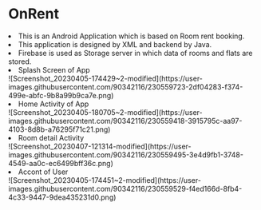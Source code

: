 # OnRent
<li> This is an Android Application which is based on Room rent booking. </li>
<li> This application is designed by XML and backend by Java. </li>
<li> Firebase is used as Storage server in which data of rooms and flats are stored. </li>

<li> Splash Screen of App </li>
![Screenshot_20230405-174429~2-modified](https://user-images.githubusercontent.com/90342116/230559723-2df04283-f374-499e-abfc-9b8a99b9ca7e.png)

<li> Home Activity of App </li>
![Screenshot_20230405-180705~2-modified](https://user-images.githubusercontent.com/90342116/230559418-3915795c-aa97-4103-8d8b-a76295f71c21.png)

<li> Room detail Activity </li>
![Screenshot_20230407-121314-modified](https://user-images.githubusercontent.com/90342116/230559495-3e4d9fb1-3748-4549-aa0c-ec6499bff36c.png)

<li> Accont of User </li>
![Screenshot_20230405-174451~2-modified](https://user-images.githubusercontent.com/90342116/230559529-f4ed166d-8fb4-4c33-9447-9dea435231d0.png)
